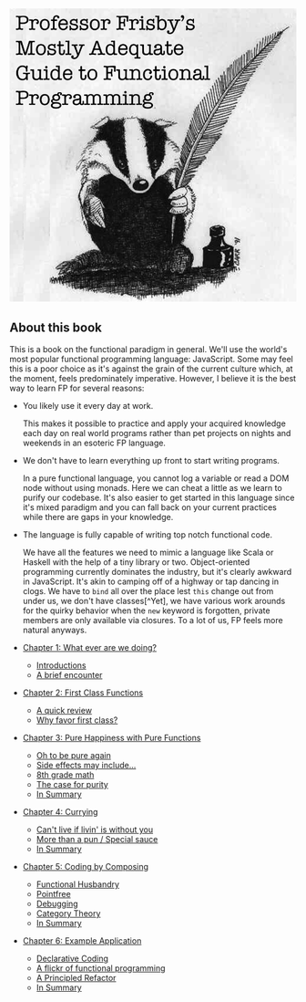 <img src="images/cover.png"/>

## About this book

This is a book on the functional paradigm in general. We'll use the world's most popular functional programming language: JavaScript. Some may feel this is a poor choice as it's against the grain of the current culture which, at the moment, feels predominately imperative. However, I believe it is the best way to learn FP for several reasons:

 * You likely use it every day at work.

    This makes it possible to practice and apply your acquired knowledge each day on real world programs rather than pet projects on nights and weekends in an esoteric FP language.


 * We don't have to learn everything up front to start writing programs.

    In a pure functional language, you cannot log a variable or read a DOM node without using monads. Here we can cheat a little as we learn to purify our codebase. It's also easier to get started in this language since it's mixed paradigm and you can fall back on your current practices while there are gaps in your knowledge.


 * The language is fully capable of writing top notch functional code.

    We have all the features we need to mimic a language like Scala or Haskell with the help of a tiny library or two. Object-oriented programming currently dominates the industry, but it's clearly awkward in JavaScript. It's akin to camping off of a highway or tap dancing in clogs. We have to `bind` all over the place lest `this` change out from under us, we don't have classes[^Yet], we have various work arounds for the quirky behavior when the `new` keyword is forgotten, private members are only available via closures. To a lot of us, FP feels more natural anyways.

* [Chapter 1: What ever are we doing?](ch1.md)
  * [Introductions](ch1.md#introductions)
  * [A brief encounter](ch1.md#a-brief-encounter)
* [Chapter 2: First Class Functions](ch2.md)
  * [A quick review](ch2.md#a-quick-review)
  * [Why favor first class?](ch2.md#why-favor-first-class)
* [Chapter 3: Pure Happiness with Pure Functions](ch3.md)
  * [Oh to be pure again](ch3.md#oh-to-be-pure-again)
  * [Side effects may include...](ch3.md#side-effects-may-include)
  * [8th grade math](ch3.md#8th-grade-math)
  * [The case for purity](ch3.md#the-case-for-purity)
  * [In Summary](ch3.md#in-summary)
* [Chapter 4: Currying](ch4.md)
  * [Can't live if livin' is without you](ch4.md#cant-live-if-livin-is-without-you)
  * [More than a pun / Special sauce](ch4.md#more-than-a-pun--special-sauce)
  * [In Summary](ch4.md#in-summary)
* [Chapter 5: Coding by Composing](ch5.md)
  * [Functional Husbandry](ch5.md#functional-husbandry)
  * [Pointfree](ch5.md#pointfree)
  * [Debugging](ch5.md#debugging)
  * [Category Theory](ch5.md#category-theory)
  * [In Summary](ch5.md#in-summary)
* [Chapter 6: Example Application](ch6.md)
  * [Declarative Coding](ch6.md#declarative-coding)
  * [A flickr of functional programming](ch6.md#a-flickr-of-functional-programming)
  * [A Principled Refactor](ch6.md#a-principled-refactor)
  * [In Summary](ch6.md#in-summary)

